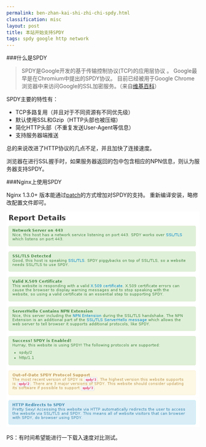 ```yaml
---
permalink: ben-zhan-kai-shi-zhi-chi-spdy.html
classification: misc
layout: post
title: 本站开始支持SPDY
tags: spdy google http network
---
```


###什么是SPDY

>SPDY是Google开发的基于传输控制协议(TCP)的应用层协议 。
Google最早是在Chromium中提出的SPDY协议。
目前已经被用于Google Chrome浏览器中来访问Google的SSL加密服务。（来自[维基百科](https://zh.wikipedia.org/wiki/SPDY)）

SPDY主要的特性有：

- TCP多路复用（并且对于不同资源有不同优先级）
- 默认使用SSL和Gzip（HTTP头部也被压缩）
- 简化HTTP头部（不重复发送User-Agent等信息）
- 支持服务器端推送

总的来说改进了HTTP协议的几点不足，并且加快了连接速度。

浏览器在进行SSL握手时，如果服务器返回的包中包含相应的NPN信息，则认为服务器支持SPDY。

###Nginx上使用SPDY

Nginx 1.3.0+ 版本能通过[patch](http://nginx.org/patches/spdy/README.txt)的方式增加对SPDY的支持。
重新编译安装，略修改配置文件即可。

![](images/spdy-enable.png)

PS：有时间希望能进行一下载入速度对比测试。

